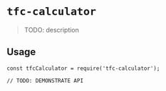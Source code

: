 # `tfc-calculator`

> TODO: description

## Usage

```
const tfcCalculator = require('tfc-calculator');

// TODO: DEMONSTRATE API
```
